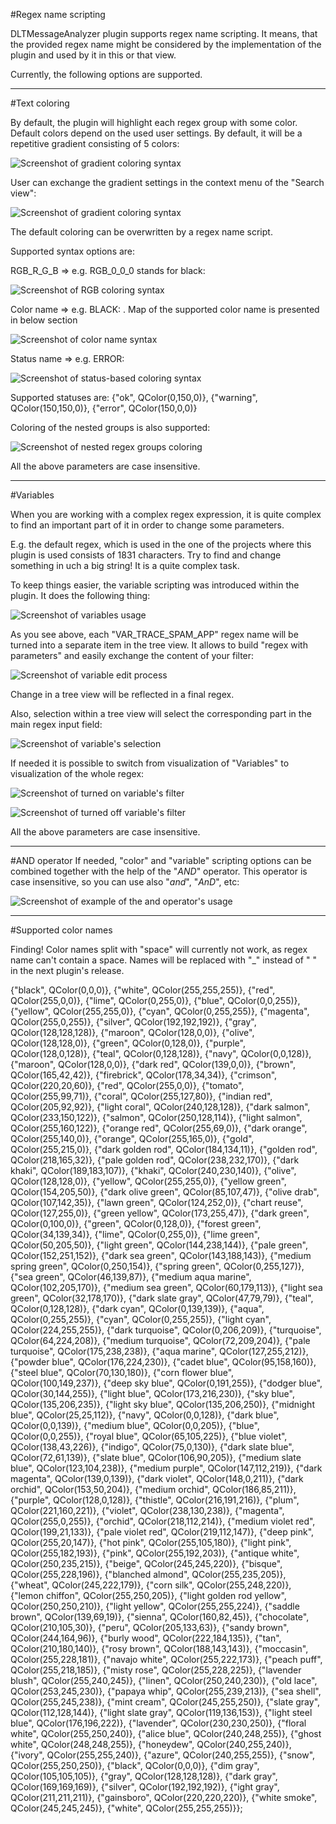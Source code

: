 #Regex name scripting

DLTMessageAnalyzer plugin supports regex name scripting. It means, that the provided regex name might be considered by the implementation of the plugin and used by it in this or that view.

Currently, the following options are supported.

----

#Text coloring

By default, the plugin will highlight each regex group with some color. Default colors depend on the used user settings. By default, it will be a repetitive gradient consisting of 5 colors:

![Screenshot of gradient coloring syntax](./md/regex_name_scripting/gradient_syntax.png)

User can exchange the gradient settings in the context menu of the "Search view":

![Screenshot of gradient coloring syntax](./md/regex_name_scripting/gradient_settings.png)

The default coloring can be overwritten by a regex name script.

Supported syntax options are:

RGB_R_G_B => e.g. RGB_0_0_0 stands for black:

![Screenshot of RGB coloring syntax](./md/regex_name_scripting/rgb_syntax.png)

Color name => e.g. BLACK: . Map of the supported color name is presented in below section

![Screenshot of color name syntax](./md/regex_name_scripting/color_name_syntax.png)

Status name => e.g. ERROR:

![Screenshot of status-based coloring syntax](./md/regex_name_scripting/status_syntax.png)

Supported statuses are:
{"ok", QColor(0,150,0)},
{"warning", QColor(150,150,0)},
{"error", QColor(150,0,0)}

Coloring of the nested groups is also supported:

![Screenshot of nested regex groups coloring](./md/regex_name_scripting/nested_groups_coloring.png)

All the above parameters are case insensitive.

----

#Variables

When you are working with a complex regex expression, it is quite complex to find an important part of it in order to change some parameters.

E.g. the default regex, which is used in the one of the projects where this plugin is used consists of 1831 characters.
Try to find and change something in uch a big string! It is a quite complex task.

To keep things easier, the variable scripting was introduced within the plugin. It does the following thing:

![Screenshot of variables usage](./md/regex_name_scripting/var_example.png)

As you see above, each "VAR_TRACE_SPAM_APP" regex name will be turned into a separate item in the tree view. It allows to build "regex with parameters" and easily exchange the content of your filter:

![Screenshot of variable edit process](./md/regex_name_scripting/var_edit.png)

Change in a tree view will be reflected in a final regex.

Also, selection within a tree view will select the corresponding part in the main regex input field:

![Screenshot of variable's selection](./md/regex_name_scripting/var_selection.png)

If needed it is possible to switch from visualization of "Variables" to visualization of the whole regex:

![Screenshot of turned on variable's filter](./md/regex_name_scripting/var_filter_variables_on.png)

![Screenshot of turned off variable's filter](./md/regex_name_scripting/var_filter_variables_off.png)

All the above parameters are case insensitive.

----

#AND operator
If needed, "color" and "variable" scripting options can be combined together with the help of the "_AND_" operator. This operator is case insensitive, so you can use also "_and_", "_AnD_", etc:

![Screenshot of example of the and operator's usage](./md/regex_name_scripting/var_and_operator.png)

----

#Supported color names

Finding! Color names split with "space" will currently not work, as regex name can't contain a space. Names will be replaced with "_" instead of " " in the next plugin's release.

{"black", QColor(0,0,0)},
{"white", QColor(255,255,255)},
{"red", QColor(255,0,0)},
{"lime", QColor(0,255,0)},
{"blue", QColor(0,0,255)},
{"yellow", QColor(255,255,0)},
{"cyan", QColor(0,255,255)},
{"magenta", QColor(255,0,255)},
{"silver", QColor(192,192,192)},
{"gray", QColor(128,128,128)},
{"maroon", QColor(128,0,0)},
{"olive", QColor(128,128,0)},
{"green", QColor(0,128,0)},
{"purple", QColor(128,0,128)},
{"teal", QColor(0,128,128)},
{"navy", QColor(0,0,128)},
{"maroon", QColor(128,0,0)},
{"dark red", QColor(139,0,0)},
{"brown", QColor(165,42,42)},
{"firebrick", QColor(178,34,34)},
{"crimson", QColor(220,20,60)},
{"red", QColor(255,0,0)},
{"tomato", QColor(255,99,71)},
{"coral", QColor(255,127,80)},
{"indian red", QColor(205,92,92)},
{"light coral", QColor(240,128,128)},
{"dark salmon", QColor(233,150,122)},
{"salmon", QColor(250,128,114)},
{"light salmon", QColor(255,160,122)},
{"orange red", QColor(255,69,0)},
{"dark orange", QColor(255,140,0)},
{"orange", QColor(255,165,0)},
{"gold", QColor(255,215,0)},
{"dark golden rod", QColor(184,134,11)},
{"golden rod", QColor(218,165,32)},
{"pale golden rod", QColor(238,232,170)},
{"dark khaki", QColor(189,183,107)},
{"khaki", QColor(240,230,140)},
{"olive", QColor(128,128,0)},
{"yellow", QColor(255,255,0)},
{"yellow green", QColor(154,205,50)},
{"dark olive green", QColor(85,107,47)},
{"olive drab", QColor(107,142,35)},
{"lawn green", QColor(124,252,0)},
{"chart reuse", QColor(127,255,0)},
{"green yellow", QColor(173,255,47)},
{"dark green", QColor(0,100,0)},
{"green", QColor(0,128,0)},
{"forest green", QColor(34,139,34)},
{"lime", QColor(0,255,0)},
{"lime green", QColor(50,205,50)},
{"light green", QColor(144,238,144)},
{"pale green", QColor(152,251,152)},
{"dark sea green", QColor(143,188,143)},
{"medium spring green", QColor(0,250,154)},
{"spring green", QColor(0,255,127)},
{"sea green", QColor(46,139,87)},
{"medium aqua marine", QColor(102,205,170)},
{"medium sea green", QColor(60,179,113)},
{"light sea green", QColor(32,178,170)},
{"dark slate gray", QColor(47,79,79)},
{"teal", QColor(0,128,128)},
{"dark cyan", QColor(0,139,139)},
{"aqua", QColor(0,255,255)},
{"cyan", QColor(0,255,255)},
{"light cyan", QColor(224,255,255)},
{"dark turquoise", QColor(0,206,209)},
{"turquoise", QColor(64,224,208)},
{"medium turquoise", QColor(72,209,204)},
{"pale turquoise", QColor(175,238,238)},
{"aqua marine", QColor(127,255,212)},
{"powder blue", QColor(176,224,230)},
{"cadet blue", QColor(95,158,160)},
{"steel blue", QColor(70,130,180)},
{"corn flower blue", QColor(100,149,237)},
{"deep sky blue", QColor(0,191,255)},
{"dodger blue", QColor(30,144,255)},
{"light blue", QColor(173,216,230)},
{"sky blue", QColor(135,206,235)},
{"light sky blue", QColor(135,206,250)},
{"midnight blue", QColor(25,25,112)},
{"navy", QColor(0,0,128)},
{"dark blue", QColor(0,0,139)},
{"medium blue", QColor(0,0,205)},
{"blue", QColor(0,0,255)},
{"royal blue", QColor(65,105,225)},
{"blue violet", QColor(138,43,226)},
{"indigo", QColor(75,0,130)},
{"dark slate blue", QColor(72,61,139)},
{"slate blue", QColor(106,90,205)},
{"medium slate blue", QColor(123,104,238)},
{"medium purple", QColor(147,112,219)},
{"dark magenta", QColor(139,0,139)},
{"dark violet", QColor(148,0,211)},
{"dark orchid", QColor(153,50,204)},
{"medium orchid", QColor(186,85,211)},
{"purple", QColor(128,0,128)},
{"thistle", QColor(216,191,216)},
{"plum", QColor(221,160,221)},
{"violet", QColor(238,130,238)},
{"magenta", QColor(255,0,255)},
{"orchid", QColor(218,112,214)},
{"medium violet red", QColor(199,21,133)},
{"pale violet red", QColor(219,112,147)},
{"deep pink", QColor(255,20,147)},
{"hot pink", QColor(255,105,180)},
{"light pink", QColor(255,182,193)},
{"pink", QColor(255,192,203)},
{"antique white", QColor(250,235,215)},
{"beige", QColor(245,245,220)},
{"bisque", QColor(255,228,196)},
{"blanched almond", QColor(255,235,205)},
{"wheat", QColor(245,222,179)},
{"corn silk", QColor(255,248,220)},
{"lemon chiffon", QColor(255,250,205)},
{"light golden rod yellow", QColor(250,250,210)},
{"light yellow", QColor(255,255,224)},
{"saddle brown", QColor(139,69,19)},
{"sienna", QColor(160,82,45)},
{"chocolate", QColor(210,105,30)},
{"peru", QColor(205,133,63)},
{"sandy brown", QColor(244,164,96)},
{"burly wood", QColor(222,184,135)},
{"tan", QColor(210,180,140)},
{"rosy brown", QColor(188,143,143)},
{"moccasin", QColor(255,228,181)},
{"navajo white", QColor(255,222,173)},
{"peach puff", QColor(255,218,185)},
{"misty rose", QColor(255,228,225)},
{"lavender blush", QColor(255,240,245)},
{"linen", QColor(250,240,230)},
{"old lace", QColor(253,245,230)},
{"papaya whip", QColor(255,239,213)},
{"sea shell", QColor(255,245,238)},
{"mint cream", QColor(245,255,250)},
{"slate gray", QColor(112,128,144)},
{"light slate gray", QColor(119,136,153)},
{"light steel blue", QColor(176,196,222)},
{"lavender", QColor(230,230,250)},
{"floral white", QColor(255,250,240)},
{"alice blue", QColor(240,248,255)},
{"ghost white", QColor(248,248,255)},
{"honeydew", QColor(240,255,240)},
{"ivory", QColor(255,255,240)},
{"azure", QColor(240,255,255)},
{"snow", QColor(255,250,250)},
{"black", QColor(0,0,0)},
{"dim gray", QColor(105,105,105)},
{"gray", QColor(128,128,128)},
{"dark gray", QColor(169,169,169)},
{"silver", QColor(192,192,192)},
{"ight gray", QColor(211,211,211)},
{"gainsboro", QColor(220,220,220)},
{"white smoke", QColor(245,245,245)},
{"white", QColor(255,255,255)}};